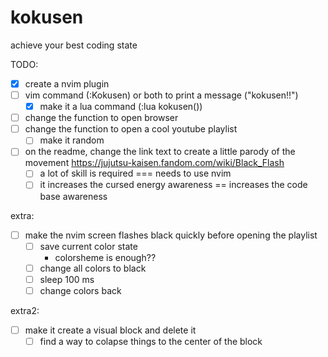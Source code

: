 # kokusen
achieve your best coding state

TODO:
- [x] create a nvim plugin
- [ ] vim command (:Kokusen) or both to print a message ("kokusen!!")
  - [x] make it a lua command (:lua kokusen())
- [ ] change the function to open browser
- [ ] change the function to open a cool youtube playlist
  - [ ] make it random
- [ ] on the readme, change the link text to create a little parody of the movement https://jujutsu-kaisen.fandom.com/wiki/Black_Flash
  - [ ] a lot of skill is required === needs to use nvim
  - [ ] it increases the cursed energy awareness == increases the code base awareness

extra:
- [ ] make the nvim screen flashes black quickly before opening the playlist
  - [ ] save current color state
    - colorsheme is enough??
  - [ ] change all colors to black
  - [ ] sleep 100 ms
  - [ ] change colors back

extra2:
- [ ] make it create a visual block and delete it
  - [ ] find a way to colapse things to the center of the block
